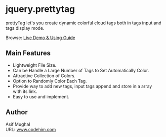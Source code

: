 # jquery.prettytag
prettyTag let's you create dynamic colorful cloud tags both in tags input and tags display mode. 

Browse: [Live Demo & Using Guide](https://codehimblog.github.io/jquery.prettytag/)

## Main Features
* Lightweight File Size.
* Can be Handle a Large Number of Tags to Set Automatically Color.
* Attractive Collection of Colors.
* Option to Randomly Color Each Tag.
* Provide way to add new tags, input tags append and store in a array with its link.
* Easy to use and implement.

## Author
Asif Mughal <br />
URL: www.codehim.com
